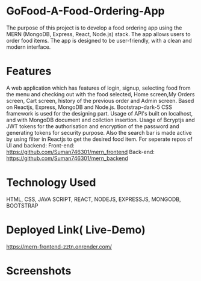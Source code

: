 # GoFood-A-Food-Ordering-App
The purpose of this project is to develop a food ordering app using the MERN (MongoDB, Express, React, Node.js) stack. The app allows users to order food items. The app is designed to be user-friendly, with a clean and modern interface.

# Features
A web application which has features of login, signup, selecting food from the menu and checking out with the food selected, Home screen,My Orders screen, Cart screen, history of the previous order and Admin screen. Based on Reactjs, Express, MongoDB and Node.js.
Bootstrap-dark-5 CSS framework is used for the designing part. Usage of API's built on localhost, and with MongoDB document and collction insertion. Usage of Bcryptjs and JWT tokens for the authorisation and encryption of the password and generating tokens for security purpose. Also the search bar is made active by using filter in Reactjs to get the desired food item.
For seperate repos of UI and backend:
Front-end: https://github.com/Suman746301/mern_frontend
Back-end: https://github.com/Suman746301/mern_backend

# Technology Used
HTML, CSS, JAVA SCRIPT, REACT, NODEJS, EXPRESSJS, MONGODB, BOOTSTRAP

# Deployed Link( Live-Demo)
https://mern-frontend-zztn.onrender.com/

# Screenshots


